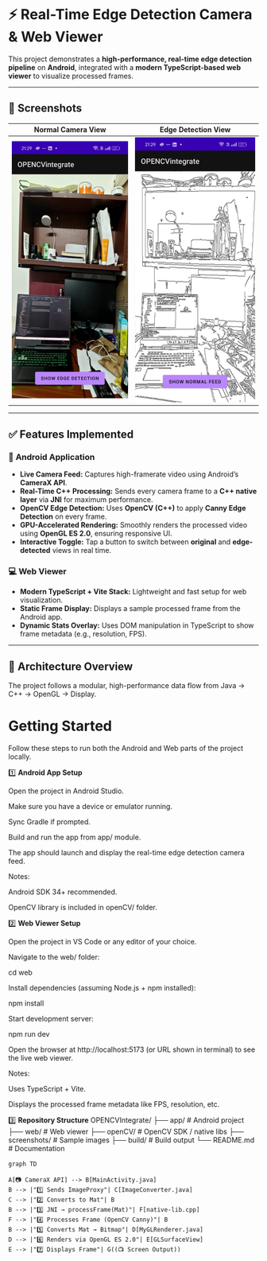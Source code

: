 # ⚡ Real-Time Edge Detection Camera & Web Viewer

This project demonstrates a **high-performance, real-time edge detection pipeline** on **Android**, integrated with a **modern TypeScript-based web viewer** to visualize processed frames.

---

## 📸 Screenshots

| Normal Camera View | Edge Detection View |
| :----------------: | :-----------------: |
| ![Normal Camera Feed](screenshhots/edgecamerafeed.jpeg) | ![Edge Detection Feed](screenshhots/realcamerafeed.jpeg) |



---

## ✅ Features Implemented

### 📱 **Android Application**

- **Live Camera Feed:** Captures high-framerate video using Android’s **CameraX API**.
- **Real-Time C++ Processing:** Sends every camera frame to a **C++ native layer** via **JNI** for maximum performance.
- **OpenCV Edge Detection:** Uses **OpenCV (C++)** to apply **Canny Edge Detection** on every frame.
- **GPU-Accelerated Rendering:** Smoothly renders the processed video using **OpenGL ES 2.0**, ensuring responsive UI.
- **Interactive Toggle:** Tap a button to switch between **original** and **edge-detected** views in real time.

### 💻 **Web Viewer**

- **Modern TypeScript + Vite Stack:** Lightweight and fast setup for web visualization.
- **Static Frame Display:** Displays a sample processed frame from the Android app.
- **Dynamic Stats Overlay:** Uses DOM manipulation in TypeScript to show frame metadata (e.g., resolution, FPS).

---

## 🧠 Architecture Overview

The project follows a modular, high-performance data flow from Java → C++ → OpenGL → Display.

# **Getting Started**

Follow these steps to run both the Android and Web parts of the project locally.

1️⃣ **Android App Setup**

Open the project in Android Studio.

Make sure you have a device or emulator running.

Sync Gradle if prompted.

Build and run the app from app/ module.

The app should launch and display the real-time edge detection camera feed.

Notes:

Android SDK 34+ recommended.

OpenCV library is included in openCV/ folder.

2️⃣ **Web Viewer Setup**

Open the project in VS Code or any editor of your choice.

Navigate to the web/ folder:

cd web


Install dependencies (assuming Node.js + npm installed):

npm install


Start development server:

npm run dev


Open the browser at http://localhost:5173 (or URL shown in terminal) to see the live web viewer.

Notes:

Uses TypeScript + Vite.

Displays the processed frame metadata like FPS, resolution, etc.

3️⃣ **Repository Structure**
OPENCVIntegrate/
├── app/           # Android project
├── web/           # Web viewer
├── openCV/        # OpenCV SDK / native libs
├── screenshots/   # Sample images
├── build/         # Build output
└── README.md      # Documentation

```mermaid
graph TD

A[📷 CameraX API] --> B[MainActivity.java]
B --> |"1️⃣ Sends ImageProxy"| C[ImageConverter.java]
C --> |"2️⃣ Converts to Mat"| B
B --> |"3️⃣ JNI → processFrame(Mat)"| F[native-lib.cpp]
F --> |"4️⃣ Processes Frame (OpenCV Canny)"| B
B --> |"5️⃣ Converts Mat → Bitmap"| D[MyGLRenderer.java]
D --> |"6️⃣ Renders via OpenGL ES 2.0"| E[GLSurfaceView]
E --> |"7️⃣ Displays Frame"| G((📺 Screen Output))


